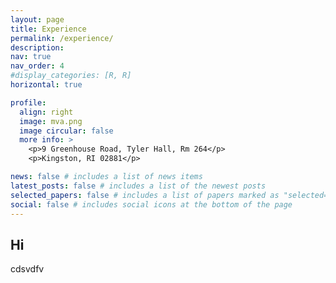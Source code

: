 ```yaml
---
layout: page
title: Experience 
permalink: /experience/
description: 
nav: true
nav_order: 4
#display_categories: [R, R]
horizontal: true

profile: 
  align: right
  image: mva.png
  image circular: false
  more info: > 
    <p>9 Greenhouse Road, Tyler Hall, Rm 264</p>
    <p>Kingston, RI 02881</p>

news: false # includes a list of news items
latest_posts: false # includes a list of the newest posts
selected_papers: false # includes a list of papers marked as "selected={true}"
social: false # includes social icons at the bottom of the page
---
```


Hi 
---

cdsvdfv 

```

```

<!-- pages/projects 
<div class="projects">
{% if site.enable_project_categories and page.display_categories %}
   A few of my class projects from several courses during my Master's program at URI     
 
  {% for category in page.display_categories %}
  <h2 class="category">{{ category }}</h2>
  {% assign categorized_projects = site.projects | where: "category", category %}
  {% assign sorted_projects = categorized_projects | sort: "importance" %}
  
   Generate cards for each project 
  {% if page.horizontal %}
  <div class="container">
    <div class="row row-cols-2">
    {% for project in sorted_projects %}
      {% include projects_horizontal.liquid %}
    {% endfor %}
    </div>
  </div>
  {% else %}
  <div class="grid">
    {% for project in sorted_projects %}
      {% include projects.liquid %}
    {% endfor %}
  </div>
  {% endif %}
  {% endfor %}

{% else %}/

 Display projects without categories 

{% assign sorted_projects = site.projects | sort: "importance" %}

   Generate cards for each project

{% if page.horizontal %}

  <div class="container">
    <div class="row row-cols-2">
    {% for project in sorted_projects %}
      {% include projects_horizontal.liquid %}
    {% endfor %}
    </div>
  </div>
  {% else %}
  <div class="grid">
    {% for project in sorted_projects %}
      {% include projects.liquid %}
    {% endfor %}
  </div>
  {% endif %}
{% endif %}
</div> -->
